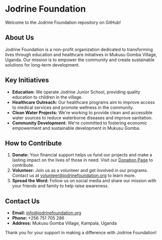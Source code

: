 # Jodrine Foundation

Welcome to the Jodrine Foundation repository on GitHub!

## About Us
Jodrine Foundation is a non-profit organization dedicated to transforming lives through education and healthcare initiatives in Mukusu Gomba Village, Uganda. Our mission is to empower the community and create sustainable solutions for long-term development.

## Key Initiatives
- **Education:** We operate Jodrine Junior School, providing quality education to children in the village.
- **Healthcare Outreach:** Our healthcare programs aim to improve access to medical services and promote wellness in the community.
- **Clean Water Projects:** We're working to provide clean and accessible water sources to reduce waterborne diseases and improve sanitation.
- **Community Development:** We're committed to fostering economic empowerment and sustainable development in Mukusu Gomba.

## How to Contribute
1. **Donate:** Your financial support helps us fund our projects and make a lasting impact on the lives of those in need. Visit our [Donation Page](https://www.jodrinefoundation.org) to contribute.
2. **Volunteer:** Join us as a volunteer and get involved in our programs. Contact us at [volunteer@jodrinefoundation.org](mailto:jodrinefoundation@gmail.com) to learn more.
3. **Spread the Word:** Follow us on social media and share our mission with your friends and family to help raise awareness.

## Contact Us
- **Email:** info@jodrinefoundation.org
- **Phone:** +256 751 705 286
- **Address:** Mukusu Gomba Village, Kampala, Uganda

Thank you for your support in making a difference with Jodrine Foundation!

